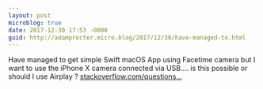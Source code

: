 ```yaml
---
layout: post
microblog: true
date: 2017-12-30 17:53 -0000
guid: http://adamprocter.micro.blog/2017/12/30/have-managed-to.html
---
```

Have managed to get simple Swift macOS App using Facetime camera but I want to use the iPhone X camera connected via USB.... is this possible or should I use Airplay ? [stackoverflow.com/questions...](https://stackoverflow.com/questions/47927191/macos-app-using-iphone-camera)
